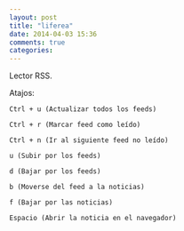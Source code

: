 ```yaml
---
layout: post
title: "liferea"
date: 2014-04-03 15:36
comments: true
categories: 
---
```

Lector RSS.

Atajos:

	Ctrl + u (Actualizar todos los feeds)

	Ctrl + r (Marcar feed como leído)

	Ctrl + n (Ir al siguiente feed no leído)

	u (Subir por los feeds)

	d (Bajar por los feeds)

	b (Moverse del feed a la noticias)

	f (Bajar por las noticias)

	Espacio (Abrir la noticia en el navegador)

